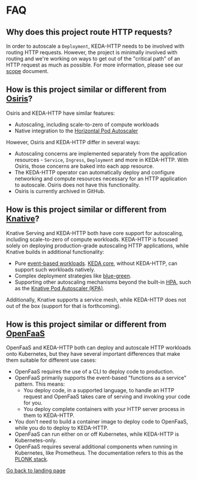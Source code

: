 # FAQ

## Why does this project route HTTP requests?

In order to autoscale a `Deployment`, KEDA-HTTP needs to be involved with routing HTTP requests. However, the project is minimally involved with routing and we're working on ways to get out of the "critical path" of an HTTP request as much as possible. For more information, please see our [scope](./scope.md) document.

## How is this project similar or different from [Osiris](https://github.com/deislabs/osiris)?

Osiris and KEDA-HTTP have similar features:

- Autoscaling, including scale-to-zero of compute workloads
- Native integration to the [Horizontal Pod Autoscaler](https://kubernetes.io/docs/tasks/run-application/horizontal-pod-autoscale/)

However, Osiris and KEDA-HTTP differ in several ways:

- Autoscaling concerns are implemented separately from the application resources - `Service`, `Ingress`, `Deployment` and more in KEDA-HTTP. With Osiris, those concerns are baked into each app resource.
- The KEDA-HTTP operator can automatically deploy and configure networking and compute resources necessary for an HTTP application to autoscale. Osiris does not have this functionality.
- Osiris is currently archived in GitHub.

## How is this project similar or different from [Knative](https://knative.dev/)?

Knative Serving and KEDA-HTTP both have core support for autoscaling, including scale-to-zero of compute workloads. KEDA-HTTP is focused solely on deploying production-grade autoscaling HTTP applications, while Knative builds in additional functionality:

- Pure [event-based workloads](https://knative.dev/docs/eventing/). [KEDA core](https://github.com/kedacore/keda), without KEDA-HTTP, can support such workloads natively.
- Complex deployment strategies like [blue-green](https://knative.dev/docs/serving/samples/blue-green-deployment/).
- Supporting other autoscaling mechanisms beyond the built-in [HPA](https://kubernetes.io/docs/tasks/run-application/horizontal-pod-autoscale/), such as the [Knative Pod Autoscaler (KPA)](https://knative.dev/docs/serving/autoscaling/autoscaling-concepts/#knative-pod-autoscaler-kpa).

Additionally, Knative supports a service mesh, while KEDA-HTTP does not out of the box (support for that is forthcoming).

## How is this project similar or different from [OpenFaaS](https://www.openfaas.com/)

OpenFaaS and KEDA-HTTP both can deploy and autoscale HTTP workloads onto Kubernetes, but they have several important differences that make them suitable for different use cases:

- OpenFaaS requires the use of a CLI to deploy code to production.
- OpenFaaS primarily supports the event-based "functions as a service" pattern. This means:
  - You deploy code, in a supported language, to handle an HTTP request and OpenFaaS takes care of serving and invoking your code for you.
  - You deploy complete containers with your HTTP server process in them to KEDA-HTTP.
- You don't need to build a container image to deploy code to OpenFaaS, while you do to deploy to KEDA-HTTP.
- OpenFaaS can run either on or off Kubernetes, while KEDA-HTTP is Kubernetes-only.
- OpenFaaS requires several additional components when running in Kubernetes, like Prometheus. The documentation refers to this as the [PLONK stack](https://docs.openfaas.com/deployment/#plonk-stack).

[Go back to landing page](./)
